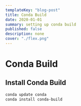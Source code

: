 ```yaml
---
templateKey: "blog-post"
title: Conda Build
date: 2020-01-01
summary: setting up conda build
published: false
description: none
cover: "./flex.png"
---
```


# Conda Build

## Install Conda Build

```bash
conda update conda
conda install conda-build
```
